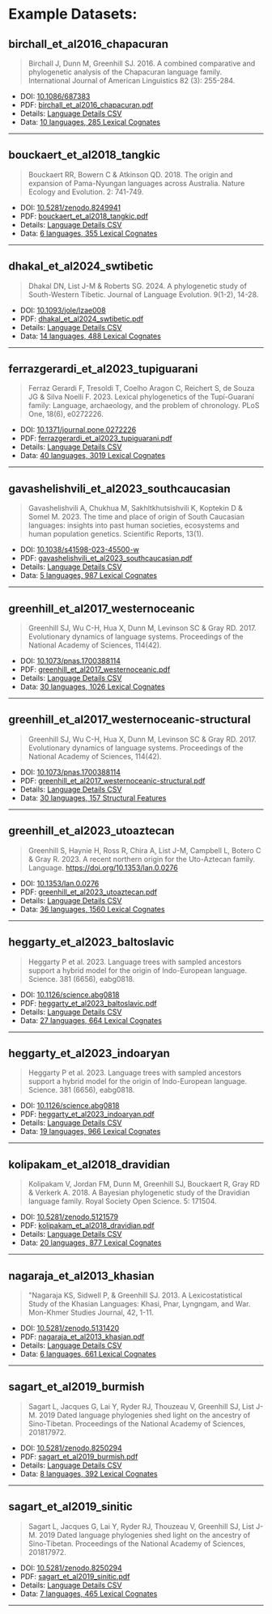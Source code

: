 # Example Datasets:


## birchall_et_al2016_chapacuran

> Birchall J, Dunn M, Greenhill SJ. 2016. A combined comparative and phylogenetic analysis of the Chapacuran language family. International Journal of American Linguistics 82 (3): 255-284.

* DOI:        [10.1086/687383](https://doi.org/10.1086/687383)
* PDF:        [birchall_et_al2016_chapacuran.pdf](blob/main/birchall_et_al2016_chapacuran/paper.pdf)
* Details:    [Language Details CSV](blob/main/birchall_et_al2016_chapacuran/details.csv)
* Data:       [10 languages, 285 Lexical Cognates](blob/main/birchall_et_al2016_chapacuran/data.nex)

---
## bouckaert_et_al2018_tangkic

> Bouckaert RR, Bowern C & Atkinson QD. 2018. The origin and expansion of Pama-Nyungan languages across Australia. Nature Ecology and Evolution. 2: 741-749.

* DOI:        [10.5281/zenodo.8249941](https://doi.org/10.5281/zenodo.8249941)
* PDF:        [bouckaert_et_al2018_tangkic.pdf](blob/main/bouckaert_et_al2018_tangkic/paper.pdf)
* Details:    [Language Details CSV](blob/main/bouckaert_et_al2018_tangkic/details.csv)
* Data:       [6 languages, 355 Lexical Cognates](blob/main/bouckaert_et_al2018_tangkic/data.nex)

---
## dhakal_et_al2024_swtibetic

> Dhakal DN, List J-M & Roberts SG. 2024. A phylogenetic study of South-Western Tibetic. Journal of Language Evolution. 9(1-2), 14-28.

* DOI:        [10.1093/jole/lzae008](https://doi.org/10.1093/jole/lzae008)
* PDF:        [dhakal_et_al2024_swtibetic.pdf](blob/main/dhakal_et_al2024_swtibetic/paper.pdf)
* Details:    [Language Details CSV](blob/main/dhakal_et_al2024_swtibetic/details.csv)
* Data:       [14 languages, 488 Lexical Cognates](blob/main/dhakal_et_al2024_swtibetic/data.nex)

---
## ferrazgerardi_et_al2023_tupiguarani

> Ferraz Gerardi F, Tresoldi T, Coelho Aragon C, Reichert S, de Souza JG & Silva Noelli F. 2023. Lexical phylogenetics of the Tupí-Guaraní family: Language, archaeology, and the problem of chronology. PLoS One, 18(6), e0272226.

* DOI:        [10.1371/journal.pone.0272226](https://doi.org/10.1371/journal.pone.0272226)
* PDF:        [ferrazgerardi_et_al2023_tupiguarani.pdf](blob/main/ferrazgerardi_et_al2023_tupiguarani/paper.pdf)
* Details:    [Language Details CSV](blob/main/ferrazgerardi_et_al2023_tupiguarani/details.csv)
* Data:       [40 languages, 3019 Lexical Cognates](blob/main/ferrazgerardi_et_al2023_tupiguarani/data.nex)

---
## gavashelishvili_et_al2023_southcaucasian

> Gavashelishvili A, Chukhua M, Sakhltkhutsishvili K, Koptekin D & Somel M. 2023. The time and place of origin of South Caucasian languages: insights into past human societies, ecosystems and human population genetics. Scientific Reports, 13(1).

* DOI:        [10.1038/s41598-023-45500-w](https://doi.org/10.1038/s41598-023-45500-w)
* PDF:        [gavashelishvili_et_al2023_southcaucasian.pdf](blob/main/gavashelishvili_et_al2023_southcaucasian/paper.pdf)
* Details:    [Language Details CSV](blob/main/gavashelishvili_et_al2023_southcaucasian/details.csv)
* Data:       [5 languages, 987 Lexical Cognates](blob/main/gavashelishvili_et_al2023_southcaucasian/data.nex)

---
## greenhill_et_al2017_westernoceanic

> Greenhill SJ, Wu C-H, Hua X, Dunn M, Levinson SC & Gray RD. 2017. Evolutionary dynamics of language systems. Proceedings of the National Academy of Sciences, 114(42).

* DOI:        [10.1073/pnas.1700388114](https://doi.org/10.1073/pnas.1700388114)
* PDF:        [greenhill_et_al2017_westernoceanic.pdf](blob/main/greenhill_et_al2017_westernoceanic/paper.pdf)
* Details:    [Language Details CSV](blob/main/greenhill_et_al2017_westernoceanic/details.csv)
* Data:       [30 languages, 1026 Lexical Cognates](blob/main/greenhill_et_al2017_westernoceanic/data.nex)

---
## greenhill_et_al2017_westernoceanic-structural

> Greenhill SJ, Wu C-H, Hua X, Dunn M, Levinson SC & Gray RD. 2017. Evolutionary dynamics of language systems. Proceedings of the National Academy of Sciences, 114(42).

* DOI:        [10.1073/pnas.1700388114](https://doi.org/10.1073/pnas.1700388114)
* PDF:        [greenhill_et_al2017_westernoceanic-structural.pdf](blob/main/greenhill_et_al2017_westernoceanic-structural/paper.pdf)
* Details:    [Language Details CSV](blob/main/greenhill_et_al2017_westernoceanic-structural/details.csv)
* Data:       [30 languages, 157 Structural Features](blob/main/greenhill_et_al2017_westernoceanic-structural/data.nex)

---
## greenhill_et_al2023_utoaztecan

> Greenhill S, Haynie H, Ross R, Chira A, List J-M, Campbell L, Botero C & Gray R. 2023. A recent northern origin for the Uto-Aztecan family. Language. https://doi.org/10.1353/lan.0.0276

* DOI:        [10.1353/lan.0.0276](https://doi.org/10.1353/lan.0.0276)
* PDF:        [greenhill_et_al2023_utoaztecan.pdf](blob/main/greenhill_et_al2023_utoaztecan/paper.pdf)
* Details:    [Language Details CSV](blob/main/greenhill_et_al2023_utoaztecan/details.csv)
* Data:       [36 languages, 1560 Lexical Cognates](blob/main/greenhill_et_al2023_utoaztecan/data.nex)

---
## heggarty_et_al2023_baltoslavic

> Heggarty P et al. 2023. Language trees with sampled ancestors support a hybrid model for the origin of Indo-European language. Science. 381 (6656), eabg0818.

* DOI:        [10.1126/science.abg0818](https://doi.org/10.1126/science.abg0818)
* PDF:        [heggarty_et_al2023_baltoslavic.pdf](blob/main/heggarty_et_al2023_baltoslavic/paper.pdf)
* Details:    [Language Details CSV](blob/main/heggarty_et_al2023_baltoslavic/details.csv)
* Data:       [27 languages, 664 Lexical Cognates](blob/main/heggarty_et_al2023_baltoslavic/data.nex)

---
## heggarty_et_al2023_indoaryan

> Heggarty P et al. 2023. Language trees with sampled ancestors support a hybrid model for the origin of Indo-European language. Science. 381 (6656), eabg0818.

* DOI:        [10.1126/science.abg0818](https://doi.org/10.1126/science.abg0818)
* PDF:        [heggarty_et_al2023_indoaryan.pdf](blob/main/heggarty_et_al2023_indoaryan/paper.pdf)
* Details:    [Language Details CSV](blob/main/heggarty_et_al2023_indoaryan/details.csv)
* Data:       [19 languages, 966 Lexical Cognates](blob/main/heggarty_et_al2023_indoaryan/data.nex)

---
## kolipakam_et_al2018_dravidian

> Kolipakam V, Jordan FM, Dunn M, Greenhill SJ, Bouckaert R, Gray RD & Verkerk A. 2018. A Bayesian phylogenetic study of the Dravidian language family. Royal Society Open Science. 5: 171504.

* DOI:        [10.5281/zenodo.5121579](https://doi.org/10.5281/zenodo.5121579)
* PDF:        [kolipakam_et_al2018_dravidian.pdf](blob/main/kolipakam_et_al2018_dravidian/paper.pdf)
* Details:    [Language Details CSV](blob/main/kolipakam_et_al2018_dravidian/details.csv)
* Data:       [20 languages, 877 Lexical Cognates](blob/main/kolipakam_et_al2018_dravidian/data.nex)

---
## nagaraja_et_al2013_khasian

> "Nagaraja KS, Sidwell P, & Greenhill SJ. 2013. A Lexicostatistical Study of the Khasian Languages: Khasi, Pnar, Lyngngam, and War. Mon-Khmer Studies Journal, 42, 1-11.

* DOI:        [10.5281/zenodo.5131420](https://doi.org/10.5281/zenodo.5131420)
* PDF:        [nagaraja_et_al2013_khasian.pdf](blob/main/nagaraja_et_al2013_khasian/paper.pdf)
* Details:    [Language Details CSV](blob/main/nagaraja_et_al2013_khasian/details.csv)
* Data:       [6 languages, 661 Lexical Cognates](blob/main/nagaraja_et_al2013_khasian/data.nex)

---
## sagart_et_al2019_burmish

> Sagart L, Jacques G, Lai Y, Ryder RJ, Thouzeau V, Greenhill SJ, List J- M. 2019 Dated language phylogenies shed light on the ancestry of Sino-Tibetan. Proceedings of the National Academy of Sciences, 201817972.

* DOI:        [10.5281/zenodo.8250294](https://doi.org/10.5281/zenodo.8250294)
* PDF:        [sagart_et_al2019_burmish.pdf](blob/main/sagart_et_al2019_burmish/paper.pdf)
* Details:    [Language Details CSV](blob/main/sagart_et_al2019_burmish/details.csv)
* Data:       [8 languages, 392 Lexical Cognates](blob/main/sagart_et_al2019_burmish/data.nex)

---
## sagart_et_al2019_sinitic

> Sagart L, Jacques G, Lai Y, Ryder RJ, Thouzeau V, Greenhill SJ, List J- M. 2019 Dated language phylogenies shed light on the ancestry of Sino-Tibetan. Proceedings of the National Academy of Sciences, 201817972.

* DOI:        [10.5281/zenodo.8250294](https://doi.org/10.5281/zenodo.8250294)
* PDF:        [sagart_et_al2019_sinitic.pdf](blob/main/sagart_et_al2019_sinitic/paper.pdf)
* Details:    [Language Details CSV](blob/main/sagart_et_al2019_sinitic/details.csv)
* Data:       [7 languages, 465 Lexical Cognates](blob/main/sagart_et_al2019_sinitic/data.nex)

---
